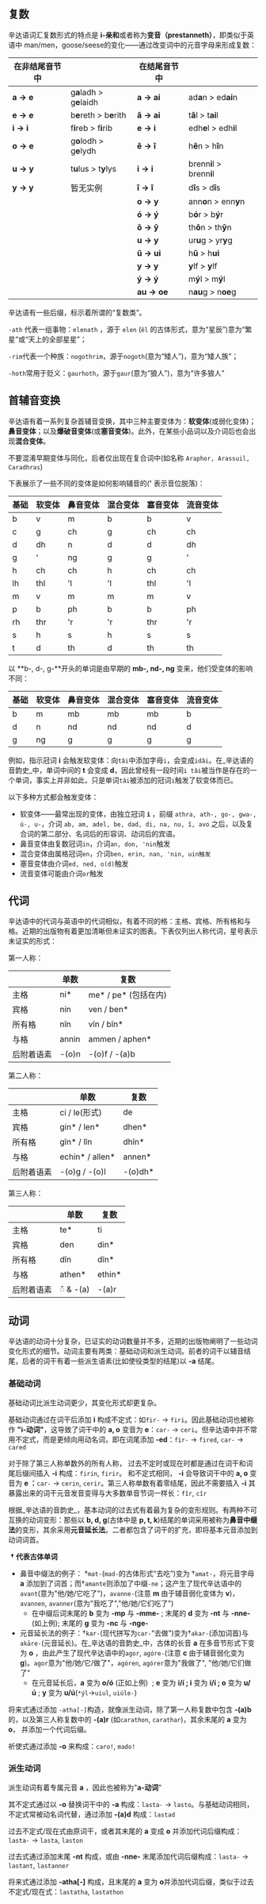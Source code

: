 ## 复数

辛达语词汇复数形式的特点是 **i-亲和**或者称为**变音（prestanneth）**，即类似于英语中 man/men，goose/seese的变化——通过改变词中的元音字母来形成复数：

| **在非结尾音节中** |                          | **在结尾音节中**   |                           |     |
|-------------|--------------------------|--------------|---------------------------|-----|
| **a -> e**  | g**a**ladh > g**e**laidh | **a -> ai**  | ad**a**n > ed**ai**n      |     |
| **e -> e**  | b**e**reth > b**e**rith  | **â -> ai**  | t**â**l > t**ai**l        |     |
| **i -> i**  | f**i**reb > f**i**rib    | **e -> i**   | edh**e**l > edh**i**l     |     |
| **o -> e**  | g**o**lodh > g**e**lydh  | **ê -> î**   | h**ê**n > h**î**n         |     |
| **u -> y**  | t**u**lus > t**y**lys    | **i -> i**   | brenn**i**l > brenn**i**l |     |
| **y -> y**  | 暂无实例                     | **î -> î**   | d**î**s > d**î**s         |     |
|             |                          | **o -> y**   | ann**o**n > enn**y**n     |     |
|             |                          | **ó -> ý**   | b**ó**r > b**ý**r         |     |
|             |                          | **ô -> ŷ**   | th**ô**n > th**ŷ**n       |     |
|             |                          | **u -> y**   | ur**u**g > yr**y**g       |     |
|             |                          | **û -> ui**  | h**û** > h**ui**          |     |
|             |                          | **y -> y**   | **y**lf > **y**lf         |     |
|             |                          | **ý -> ý**   | m**ý**l > m**ý**l         |     |
|             |                          | **au -> oe** | n**au**g > n**oe**g       |     |

辛达语有一些后缀，标示着所谓的“复数类”。

`-ath` 代表一组事物：`elenath` ，源于 `elen` (`êl` 的古体形式，意为“星辰”)意为“繁星”或“天上的全部星星”；

`-rim`代表一个种族：`nogothrim`，源于`nogoth`(意为“矮人”)，意为“矮人族”；

`-hoth`常用于贬义：`gaurhoth`，源于`gaur`(意为“狼人”)，意为“许多狼人”

## 首辅音变换

辛达语有着一系列复杂首辅音变换，其中三种主要变体为：**软变体**(或弱化变体)；**鼻音变体**；以及**爆破音变体**(或**塞音变体**)。此外，在某些小品词以及介词后也会出现**混合变体**。

不要混淆早期变体与同化，后者仅出现在复合词中(如名称 `Araphor, Arassuil, Caradhras`)

下表展示了一些不同的变体是如何影响辅音的(**'** 表示音位脱落)：

| 基础 | 软变体 | 鼻音变体 | 混合变体 | 塞音变体 | 流音变体 |
|----|-----|------|------|------|------|
| b  | v   | m    | b    | b    | v    |
| c  | g   | ch   | g    | ch   | ch   |
| d  | dh  | n    | d    | d    | dh   |
| g  | '   | ng   | g    | g    | '    |
| h  | ch  | ch   | h    | ch   | ch   |
| lh | thl | 'l   | 'l   | thl  | 'l   |
| m  | v   | m    | m    | m    | v    |
| p  | b   | ph   | b    | b    | ph   |
| rh | thr | 'r   | 'r   | thr  | 'r   |
| s  | h   | s    | h    | s    | s    |
| t  | d   | th   | d    | th   | th   |

以 **b-, d-, g-**开头的单词是由早期的 **mb-, nd-, ng** 变来，他们受变体的影响不同：

| 基础 | 软变体 | 鼻音变体 | 混合变体 | 塞音变体 | 流音变体 |
|----|-----|------|------|------|------|
| b  | m   | mb   | mb   | mb   | b    |
| d  | n   | nd   | nd   | nd   | d    |
| g  | ng  | g    | g    | g    | g    |

例如，指示冠词 **i** 会触发软变体：向`tâi`中添加字母`i`，会变成`idâi`。在_辛达语的音韵史_中，单词中间的 **t** 会变成 **d**，因此曾经有一段时间`i tâi`被当作是存在的一个单词，事实上并非如此，只是单词`tâi`被添加的冠词`i`触发了软变体而已。

以下多种方式都会触发变体：

- 软变体——最常出现的变体，由独立冠词 **`i`** ，前缀 `athra, ath-, go-, gwa-, ú-, u-`，介词 `ab, am, adel, be, dad, di, na, nu, î, avo` 之后，以及复合词的第二部分、名词后的形容词、动词后的宾语。
- 鼻音变体由复数冠词`in`，介词`an, don, 'nin`触发
- 混合变体由属格冠词`en`，介词`ben, erin, nan, 'nin, uin触发`
- 塞音变体由介词`ed, ned, o(d)`触发
- 流音变体可能由介词`or`触发

## 代词

辛达语中的代词与英语中的代词相似，有着不同的格：主格、宾格、所有格和与格。近期的出版物有着更加清晰但未证实的图表。下表仅列出人称代词，星号表示未证实的形式：

第一人称：

|       | 单数    | 复数               |
|-------|-------|------------------|
| 主格    | ni*   | me* / pe* (包括在内) |
| 宾格    | nin   | ven / ben*       |
| 所有格   | nîn   | vîn / bîn*       |
| 与格    | annin | ammen / aphen*   |
| 后附着语素 | -(o)n | -(o)f / -(a)b    |
第二人称：

|       | 单数              | 复数      |
|-------|-----------------|---------|
| 主格    | ci / le(形式)     | de      |
| 宾格    | gin* / len*     | dhen*   |
| 所有格   | gîn* / lîn      | dhîn*   |
| 与格    | echin* / allen* | annen*  |
| 后附着语素 | -(o)g / -(o)l   | -(o)dh* |
第三人称：

|       | 单数        | 复数     |
|-------|-----------|--------|
| 主格    | te*       | ti     |
| 宾格    | den       | din*   |
| 所有格   | dîn       | dîn*   |
| 与格    | athen*    | ethin* |
| 后附着语素 | ◌̂ & -(a) | -(a)r  |

## 动词

辛达语的动词十分复杂，已证实的动词数量并不多，近期的出版物阐明了一些动词变化形式的细节。动词主要有两类：基础动词和派生动词。前者的词干以辅音结尾，后者的词干有着一些派生语素(比如使役类型的结尾)以 **-a** 结尾。

### 基础动词

基础动词比派生动词更少，其变化形式却更复杂。

基础动词通过在词干后添加 **i** 构成不定式：如`fir-` -> `firi`。因此基础动词也被称作 **"i-动词"**，这导致了词干中的 **a, o** 变音为 **e**：`car-` -> `ceri`。但辛达语中并不常用不定式，而是更倾向用动名词，即在词尾添加 **-ed**：`fir-` -> `fired`, `car-` -> `cared`

对于除了第三人称单数外的所有人称， 过去不定时或现在时都是通过在词干和词尾后缀间插入 **-i** 构成：`firin`, `firir`。 和不定式相同， **-i** 会导致词干中的 **a, o** 变音为 **e ：**`car-` -> `cerin`, `cerir`。第三人称单数有着零结尾，因此不需要插入 **-i** 其暴露出来的词干元音发音变得与大多数单音节词一样长：`fîr`, `cîr`

根据_辛达语的音韵史_，基本动词的过去式有着最为复杂的变形规则。有两种不可互换的动词变形：那些以 **b, d, g**(古体中是 **p, t, k**)结尾的单词采用被称为**鼻音中缀法**的变形，其余采用**元音延长法**。二者都包含了词干的扩充，即将基本元音添加到动词词首。

 **† 代表古体单词**

- 鼻音中缀法的例子： †`mat-`(`mad-`的古体形式“去吃”)变为 †`amat-`，将元音字母 **a** 添加到了词首；而†`amante`则添加了中缀`-ne`；这产生了现代辛达语中的`avant`(意为"他/她/它吃了")，`avanne-`(注意 **m** 由于辅音弱化变体为 **v**)，`avannen`, `avanner`(意为"我吃了","他/她/它们吃了")
    - 在中缀后词末尾的 **b** 变为 **-mp** 与 **-mme-** ; 末尾的 **d** 变为 **-nt** 与 **-nne-** (如上例); 末尾的 **g** 变为 **-nc** 与 **-nge-**
- 元音延长法的例子：†`kar-`(现代拼写为`car-`“去做”)变为†`akar-`(添加词首)与`akāre-`(元音延长)。在_辛达语的音韵史_中，古体的长音 **a** 在多音节形式下变为 **o** ，由此产生了现代辛达语中的`agor`, `agóre-`(注意 **c** 由于辅音弱化变为 **g**)。`agor`意为"他/她/它/做了"，`agóren`, `agórer`意为"我做了", "他/她/它们做了"
    - 在元音延长后，**a** 变为 **o/ó** (正如上例)  ; **e** 变为 **i/í ; i** 变为 **i/í ; o** 变为 **u/ú** ; **y** 变为 **u/ú**(`*ýl`->`uiul`, `uiúle-`)

将来式通过添加 `-atha[-]`构造，就像派生动词，除了第一人称复数中包含 **-(a)b** 的，以及第三人称复数中的 **-(a)r** (如`carathon`, `carathar`)，其余末尾的 **a** 变为 **o**， 并添加一个代词后缀。

祈使式通过添加 **-o** 来构成：`caro!`, `mado!`

### 派生动词

派生动词有着专属元音 **a** ，因此也被称为"**a-动词**"

其不定式通过以 **-o** 替换词干中的 **-a** 构成：`lasta-` -> `lasto`。与基础动词相同，不定式常被动名词代替，通过添加 **-(a)d** 构成：`lastad`

过去不定式/现在式由原词干，或者其末尾的 **a** 变成 **o** 并添加代词后缀构成：`lasta-` -> `lasta`, `laston`

过去式通过添加末尾 **-nt** 构成，或由 **-nne-** 末尾添加代词后缀构成：`lasta-` -> `lastant`, `lastanner`

将来式通过添加 **-atha[-]** 构成，且末尾的 **a** 变为 **o**并添加代词后缀，类似于过去不定式/现在式：`lastatha`, `lastathon`
